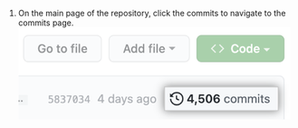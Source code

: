 1. On the main page of the repository, click the commits to navigate to the commits page. ![Screenshot of the repository main page with the commits emphasized](/assets/images/help/commits/commits-page.png) 